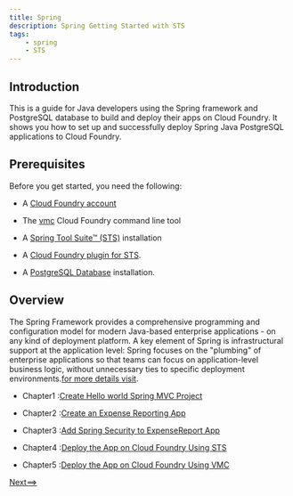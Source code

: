 ```yaml
---
title: Spring
description: Spring Getting Started with STS
tags:
    - spring
    - STS
---
```

## Introduction
This is a guide for Java developers using the Spring framework and PostgreSQL database to build and deploy their apps on Cloud Foundry. It shows you how to set up and successfully deploy Spring Java PostgreSQL applications to Cloud Foundry.

## Prerequisites
Before you get started, you need the following:

+  A [Cloud Foundry account](http://cloudfoundry.com/signup)

+  The [vmc](/tools/vmc/installing-vmc.html) Cloud Foundry command line tool

+  A [Spring Tool Suite™ (STS)](http://www.springsource.org/spring-tool-suite-download) installation

+  A [Cloud Foundry plugin for STS](/tools/STS/configuring-STS.html).

+  A [PostgreSQL Database](http://www.postgresql.org/download/) installation.


## Overview
The Spring Framework provides a comprehensive programming and configuration model for modern Java-based enterprise applications - on any kind of deployment platform. A key element of Spring is infrastructural support at the application level: Spring focuses on the "plumbing" of enterprise applications so that teams can focus on application-level business logic, without unnecessary ties to specific deployment environments.[for more details visit](http://www.springsource.org/spring-framework).

+ Chapter1 :[Create Hello world Spring MVC Project](/frameworks/java/spring/springmvc-template-project.html)
   
+ Chapter2 :[Create an Expense Reporting App](/frameworks/java/spring/spring-expensereport-app-tutorial.html)

+ Chapter3 :[Add Spring Security to ExpenseReport App](/frameworks/java/spring/expensereport-app-with-spring-security.html)

+ Chapter4 :[Deploy the App on Cloud Foundry Using STS](/frameworks/java/spring/spring-app-deployment-using-STS.html)

+ Chapter5 :[Deploy the App on Cloud Foundry Using VMC](/frameworks/java/spring/spring-app-deployment-using-VMC.html)

 [                                                                         Next==>](/frameworks/java/spring/springmvc-template-project.html)
